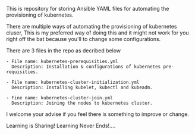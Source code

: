 This is repository for storing Ansible YAML files for automating the provisioning of kubernetes.

There are multiple ways of automating the provisioning of kubernetes cluser, This is my preferred way of doing this and 
it might not work for you right off the bat because you'll to change some configurations.

There are 3 files in the repo as decribed below

    - File name: kubernetes-prerequisities.yml
      Description: Installation & configurations of kubernetes pre-requisities.

    - File name: kubernetes-cluster-initialization.yml
      Description: Installing kubelet, kubectl and kubeadm.

    - Fine name: kubernetes-cluster-join.yml
      Description: Joining the nodes to kubernetes cluster.

I welcome your advise if you feel there is something to improve or change.

Learning is Sharing! Learning Never Ends!....
